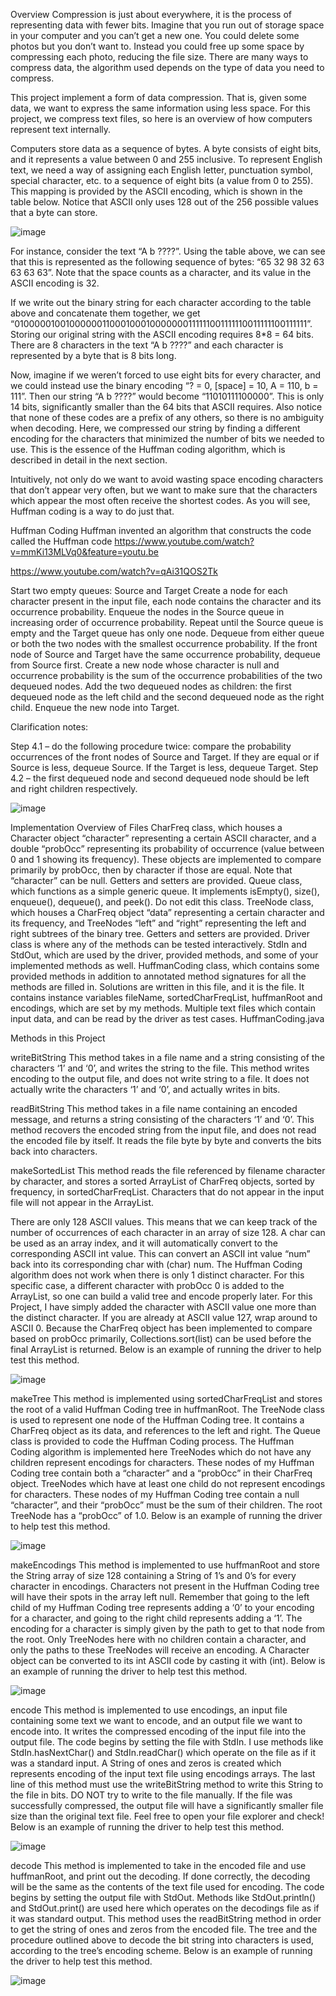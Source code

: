 Overview
Compression is just about everywhere, it is the process of representing data with fewer bits. Imagine that you run out of storage space in your computer and you can’t get a new one. You could delete some photos but you don’t want to. Instead you could free up some space by compressing each photo, reducing the file size. There are many ways to compress data, the algorithm used depends on the type of data you need to compress.

This project implement a form of data compression. That is, given some data, we want to express the same information using less space. For this project, we compress text files, so here is an overview of how computers represent text internally.

Computers store data as a sequence of bytes. A byte consists of eight bits, and it represents a value between 0 and 255 inclusive. To represent English text, we need a way of assigning each English letter, punctuation symbol, special character, etc. to a sequence of eight bits (a value from 0 to 255). This mapping is provided by the ASCII encoding, which is shown in the table below. Notice that ASCII only uses 128 out of the 256 possible values that a byte can store.

![image](https://github.com/SROTRIYOSENGUPTA/HuffmanCoding/assets/69280834/791c6365-2b88-4c8f-94ae-f3ea71e5b39e)


For instance, consider the text “A b ????”. Using the table above, we can see that this is represented as the following sequence of bytes: “65 32 98 32 63 63 63 63”. Note that the space counts as a character, and its value in the ASCII encoding is 32.

If we write out the binary string for each character according to the table above and concatenate them together, we get “0100000100100000011000100010000000111111001111110011111100111111”. Storing our original string with the ASCII encoding requires 8*8 = 64 bits. There are 8 characters in the text “A b ????” and each character is represented by a byte that is 8 bits long.

Now, imagine if we weren’t forced to use eight bits for every character, and we could instead use the binary encoding “? = 0, [space] = 10, A = 110, b = 111”. Then our string “A b ????” would become “11010111100000”. This is only 14 bits, significantly smaller than the 64 bits that ASCII requires. Also notice that none of these codes are a prefix of any others, so there is no ambiguity when decoding. Here, we compressed our string by finding a different encoding for the characters that minimized the number of bits we needed to use. This is the essence of the Huffman coding algorithm, which is described in detail in the next section.

Intuitively, not only do we want to avoid wasting space encoding characters that don’t appear very often, but we want to make sure that the characters which appear the most often receive the shortest codes. As you will see, Huffman coding is a way to do just that.

Huffman Coding
Huffman invented an algorithm that constructs the code called the Huffman code https://www.youtube.com/watch?v=mmKi13MLVq0&feature=youtu.be

https://www.youtube.com/watch?v=qAi31QOS2Tk

Start two empty queues: Source and Target
Create a node for each character present in the input file, each node contains the character and its occurrence probability. 
Enqueue the nodes in the Source queue in increasing order of occurrence probability.
Repeat until the Source queue is empty and the Target queue has only one node.
Dequeue from either queue or both the two nodes with the smallest occurrence probability. If the front node of Source and Target have the same occurrence probability, dequeue from Source first.
Create a new node whose character is null and occurrence probability is the sum of the occurrence probabilities of the two dequeued nodes. Add the two dequeued nodes as children: the first dequeued node as the left child and the second dequeued node as the right child.
Enqueue the new node into Target.
 

Clarification notes:

Step 4.1 – do the following procedure twice: compare the probability occurrences of the front nodes of Source and Target. If they are equal or if Source is less, dequeue Source. If the Target is less, dequeue Target.
Step 4.2 – the first dequeued node and second dequeued node should be left and right children respectively.

![image](https://github.com/SROTRIYOSENGUPTA/HuffmanCoding/assets/69280834/56918c75-787d-4e26-906a-949bde86b606)

Implementation
Overview of Files
CharFreq class, which houses a Character object “character” representing a certain ASCII character, and a double “probOcc” representing its probability of occurrence (value between 0 and 1 showing its frequency). These objects are implemented to compare primarily by probOcc, then by character if those are equal. Note that “character” can be null. Getters and setters are provided. 
Queue class, which functions as a simple generic queue. It implements isEmpty(), size(), enqueue(), dequeue(), and peek(). Do not edit this class.
TreeNode class, which houses a CharFreq object “data” representing a certain character and its frequency, and TreeNodes “left” and “right” representing the left and right subtrees of the binary tree. Getters and setters are provided.
Driver class is where any of the methods can be tested interactively. 
StdIn and StdOut, which are used by the driver, provided methods, and some of your implemented methods as well. 
HuffmanCoding class, which contains some provided methods in addition to annotated method signatures for all the methods are filled in. Solutions are written in this file, and it is the file. It contains instance variables fileName, sortedCharFreqList, huffmanRoot and encodings, which are set by my methods.
Multiple text files which contain input data, and can be read by the driver as test cases. 
HuffmanCoding.java


Methods in this Project

writeBitString
This method takes in a file name and a string consisting of the characters ‘1’ and ‘0’, and writes the string to the file. 
This method writes encoding to the output file, and does not write string to a file. 
It does not actually write the characters ‘1’ and ‘0’, and actually writes in bits. 

readBitString
This method takes in a file name containing an encoded message, and returns a string consisting of the characters ‘1’ and ‘0’. 
This method recovers the encoded string from the input file, and does not read the encoded file by itself. 
It reads the file byte by byte and converts the bits back into characters. 


makeSortedList
This method reads the file referenced by filename character by character, and stores a sorted ArrayList of CharFreq objects, sorted by frequency, in sortedCharFreqList. Characters that do not appear in the input file will not appear in the ArrayList.

There are only 128 ASCII values. This means that we can keep track of the number of occurrences of each character in an array of size 128. A char can be used as an array index, and it will automatically convert to the corresponding ASCII int value. This can convert an ASCII int value “num” back into its corresponding char with (char) num.
The Huffman Coding algorithm does not work when there is only 1 distinct character. For this specific case, a different character with probOcc 0 is added to the ArrayList, so one can build a valid tree and encode properly later. For this Project, I have simply added the character with ASCII value one more than the distinct character. If you are already at ASCII value 127, wrap around to ASCII 0. 
Because the CharFreq object has been implemented to compare based on probOcc primarily,  Collections.sort(list) can be used before the final ArrayList is returned. 
Below is an example of running the driver to help test this method.

![image](https://github.com/SROTRIYOSENGUPTA/HuffmanCoding/assets/69280834/7b7bb4e7-9aff-4d04-8a64-b6da68984eab)

makeTree
This method is implemented using sortedCharFreqList and stores the root of a valid Huffman Coding tree in huffmanRoot.
The TreeNode class is used to represent one node of the Huffman Coding tree. It contains a CharFreq object as its data, and references to the left and right.
The Queue class is provided to code the Huffman Coding process. The Huffman Coding algorithm is implemented here
TreeNodes which do not have any children represent encodings for characters. These nodes of my Huffman Coding tree contain both a “character” and a “probOcc” in their CharFreq object. 
TreeNodes which have at least one child do not represent encodings for characters. These nodes of my Huffman Coding tree  contain a null “character”, and their “probOcc” must be the sum of their children. The root TreeNode has a “probOcc” of 1.0.
Below is an example of running the driver to help test this method.

![image](https://github.com/SROTRIYOSENGUPTA/HuffmanCoding/assets/69280834/9f61945a-c721-4afc-a877-3aec2936263d)

makeEncodings
This method is implemented to use huffmanRoot and store the String array of size 128 containing a String of 1’s and 0’s for every character in encodings. Characters not present in the Huffman Coding tree will have their spots in the array left null.
Remember that going to the left child of my Huffman Coding tree represents adding a ‘0’ to your encoding for a character, and going to the right child represents adding a ‘1’. The encoding for a character is simply given by the path to get to that node from the root.
Only TreeNodes here with no children contain a character, and only the paths to these TreeNodes will receive an encoding. 
A Character object can be converted to its int ASCII code by casting it with (int).
Below is an example of running the driver to help test this method.

![image](https://github.com/SROTRIYOSENGUPTA/HuffmanCoding/assets/69280834/5b0bfe61-23f7-43c6-8998-5a800cb24f5f)

encode
This method is implemented to use encodings, an input file containing some text we want to encode, and an output file we want to encode into. It writes the compressed encoding of the input file into the output file.
The code begins by setting the file with StdIn. I use methods like StdIn.hasNextChar() and StdIn.readChar() which operate on the file as if it was a standard input.
A String of ones and zeros is created which represents encoding of the input text file using encodings arrays. The last line of this method must use the writeBitString method to write this String to the file in bits. DO NOT try to write to the file manually.
If the file was successfully compressed, the output file will have a significantly smaller file size than the original text file. Feel free to open your file explorer and check!
Below is an example of running the driver to help test this method.

![image](https://github.com/SROTRIYOSENGUPTA/HuffmanCoding/assets/69280834/42a75600-58b3-4835-a53e-1edd9e692560)

decode
This method is implemented to take in the encoded file and use huffmanRoot, and print out the decoding. If done correctly, the decoding will be the same as the contents of the text file used for encoding.
The code begins by setting the output file with StdOut. Methods like StdOut.println() and StdOut.print() are used here which operates on the decodings file as if it was standard output.
This method uses the readBitString method in order to get the string of ones and zeros from the encoded file. 
The tree and the procedure outlined above to decode the bit string into characters is used, according to the tree’s encoding scheme. 
Below is an example of running the driver to help test this method.

![image](https://github.com/SROTRIYOSENGUPTA/HuffmanCoding/assets/69280834/3e358254-40f5-4cf1-bd52-45c50299bd00)











